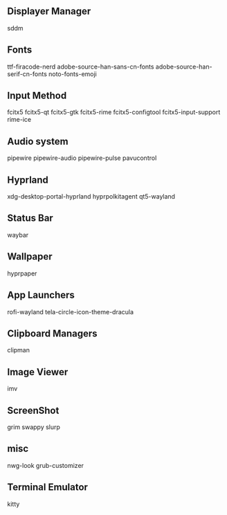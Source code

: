 ## Displayer Manager
sddm

## Fonts
ttf-firacode-nerd adobe-source-han-sans-cn-fonts adobe-source-han-serif-cn-fonts noto-fonts-emoji

## Input Method
fcitx5 fcitx5-qt fcitx5-gtk fcitx5-rime fcitx5-configtool fcitx5-input-support rime-ice

## Audio system
pipewire pipewire-audio pipewire-pulse pavucontrol

## Hyprland
xdg-desktop-portal-hyprland hyprpolkitagent qt5-wayland

## Status Bar
waybar

## Wallpaper
hyprpaper

## App Launchers
rofi-wayland tela-circle-icon-theme-dracula

## Clipboard Managers
clipman

## Image Viewer
imv

## ScreenShot
grim swappy slurp

## misc
nwg-look grub-customizer

## Terminal Emulator
kitty
